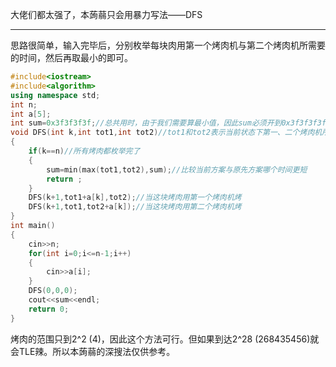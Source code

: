 大佬们都太强了，本蒟蒻只会用暴力写法——DFS

-------------------------------------------

思路很简单，输入完毕后，分别枚举每块肉用第一个烤肉机与第二个烤肉机所需要的时间，然后再取最小的即可。

```cpp
#include<iostream>
#include<algorithm>
using namespace std;
int n;
int a[5];
int sum=0x3f3f3f3f;//总共用时，由于我们需要算最小值，因此sum必须开到0x3f3f3f3f那么大
void DFS(int k,int tot1,int tot2)//tot1和tot2表示当前状态下第一、二个烤肉机所用的时间，在最后汇总时，取他俩的最大值
{
	if(k==n)//所有烤肉都枚举完了
	{
		sum=min(max(tot1,tot2),sum);//比较当前方案与原先方案哪个时间更短
		return ;
	}
	DFS(k+1,tot1+a[k],tot2);//当这块烤肉用第一个烤肉机烤
	DFS(k+1,tot1,tot2+a[k]);//当这块烤肉用第二个烤肉机烤
}
int main()
{
	cin>>n;
	for(int i=0;i<=n-1;i++)
	{
		cin>>a[i];
	}
	DFS(0,0,0);
	cout<<sum<<endl;
	return 0;
}
```


烤肉的范围只到2^2 (4)，因此这个方法可行。但如果到达2^28 (268435456)就会TLE辣。所以本蒟蒻的深搜法仅供参考。